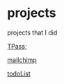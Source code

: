 # projects
projects that I did


[TPass](https://maxwelerning.github.io/projects/TPass/);

[mailchimp](https://maxwelerning.github.io/projects/mailchimp/)

[todoList](https://maxwelerning.github.io/projects/todoList/)
